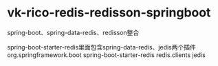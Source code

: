 # vk-rico-redis-redisson-springboot
spring-boot、spring-data-redis、redisson整合

spring-boot-starter-redis里面包含spring-data-redis、jedis两个插件
<dependency>
	<groupId>org.springframework.boot</groupId>
	<artifactId>spring-boot-starter-redis</artifactId>
	<exclusions>
		<exclusion>
			<groupId>redis.clients</groupId>
			<artifactId>jedis</artifactId>
		</exclusion>
	</exclusions>
</dependency>
